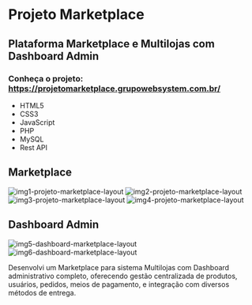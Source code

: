 # Projeto Marketplace
## Plataforma Marketplace e Multilojas com Dashboard Admin
### Conheça o projeto: https://projetomarketplace.grupowebsystem.com.br/
- HTML5
- CSS3
- JavaScript
- PHP
- MySQL
- Rest API

## Marketplace

![img1-projeto-marketplace-layout](https://github.com/user-attachments/assets/2bc4e6c3-602b-4477-8e4c-09274717a1db)
![img2-projeto-marketplace-layout](https://github.com/user-attachments/assets/87778291-ce0d-41c7-9ccc-850510c231f4)
![img3-projeto-marketplace-layout](https://github.com/user-attachments/assets/af0965a8-50b7-4d05-9fbe-deaf27b21cf5)
![img4-projeto-marketplace-layout](https://github.com/user-attachments/assets/12e00dde-7775-44a9-a327-7d7ebf210e6e)

## Dashboard Admin

![img5-dashboard-marketplace-layout](https://github.com/user-attachments/assets/1f360bf1-b5a4-4d50-b82d-a90fa78ade46)
![img6-dashboard-marketplace-layout](https://github.com/user-attachments/assets/f8f74196-07df-4c53-bcea-ad85dab5756a)

Desenvolvi um Marketplace para sistema Multilojas com Dashboard administrativo completo, oferecendo gestão centralizada de produtos, usuários, pedidos, meios de pagamento, e integração com diversos métodos de entrega.
